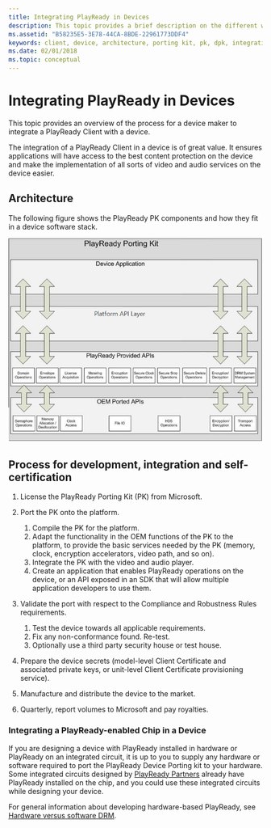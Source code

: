 ```yaml
---
title: Integrating PlayReady in Devices
description: This topic provides a brief description on the different ways to implement a DRM Client in a device and how to develop applications using DRM.
ms.assetid: "B58235E5-3E78-44CA-8BDE-22961773DDF4"
keywords: client, device, architecture, porting kit, pk, dpk, integration, embedded
ms.date: 02/01/2018
ms.topic: conceptual
---
```



# Integrating PlayReady in Devices

This topic provides an overview of the process for a device maker to integrate a PlayReady Client with a device.

The integration of a PlayReady Client in a device is of great value. It ensures applications will have access to the best content protection on the device and make the implementation of all sorts of video and audio services on the device easier.


## Architecture


The following figure shows the PlayReady PK components and how they fit in a device software stack.

![Porting Kit Architecture](../images/pk_in_device.png)


## Process for development, integration and self-certification

1. License the PlayReady Porting Kit (PK) from Microsoft.

2. Port the PK onto the platform.

    1. Compile the PK for the platform.
    2. Adapt the functionality in the OEM functions of the PK to the platform, to provide the basic services needed by the PK (memory, clock, encryption accelerators, video path, and so on).
    3. Integrate the PK with the video and audio player.
    4. Create an application that enables PlayReady operations on the device, or an API exposed in an SDK that will allow multiple application developers to use them.

3. Validate the port with respect to the Compliance and Robustness Rules requirements.

    1. Test the device towards all applicable requirements.
    2. Fix any non-conformance found. Re-test.
    3. Optionally use a third party security house or test house.

4. Prepare the device secrets (model-level Client Certificate and associated private keys, or unit-level Client Certificate provisioning service).

5. Manufacture and distribute the device to the market.

6. Quarterly, report volumes to Microsoft and pay royalties.


### Integrating a PlayReady-enabled Chip in a Device

If you are designing a device with PlayReady installed in hardware or PlayReady on an integrated circuit, it is up to you to supply any hardware or software required to port the PlayReady Device Porting kit to your hardware. Some integrated circuits designed by [PlayReady Partners](https://www.microsoft.com/playready/partners/) already have PlayReady installed on the chip, and you could use these integrated circuits while designing your device.

For general information about developing hardware-based PlayReady, see [Hardware versus software DRM](security-level.md#hardwarevssoftware).
